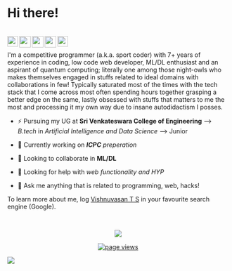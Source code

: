 # Hi there!

<!--
## Here is my bio:--->
<br/>



<a href="https://www.linkedin.com/in/cipher-unhsiv">
  <img align="left" width="24px" src="https://cdn.jsdelivr.net/npm/simple-icons@v3/icons/linkedin.svg"  />

<a href="mailto:vishnuvasants@gmail.com">
  <img align="left" width="26px" src="https://cdn.jsdelivr.net/npm/simple-icons@v3/icons/gmail.svg" />
</a>
</a>

<a href="https://www.instagram.com/thz_iz_vishnuoff/">
  <img align="left" width="26px" src="https://cdn.jsdelivr.net/npm/simple-icons@v3/icons/instagram.svg" />
</a>

<a href="https://stackoverflow.com/users/12139369/vishnuvasan">
  <img align="left" width="26px" src="https://cdn.jsdelivr.net/npm/simple-icons@v3/icons/stackoverflow.svg" />
</a>
<a href="https://twitter.com/Cipher_unhsiV">
  <img align="left" width="24px" src="https://cdn.jsdelivr.net/npm/simple-icons@v3/icons/twitter.svg"  />
</a>

<br/>

<br>
 <!--🔭--> I'm a competitive programmer (a.k.a. sport coder) with 7+ years of experience in coding, low code web developer, ML/DL enthusiast and an aspirant of quantum computing; literally one among those night-owls who makes themselves engaged in stuffs related to ideal domains with collaborations in few! Typically saturated most of the times with the tech stack that I come across most often spending hours together grasping a better edge on the same, lastly obsessed with stuffs that matters to me the most and processing it my own way due to insane autodidactism I posses. 

- ⚡ Pursuing my UG at **Sri Venkateswara College of Engineering** --> _B.tech_ in _Artificial Intelligence and Data Science_ --> Junior

- 🌱 Currently working on _**ICPC**_ _preperation_

- 👯 Looking to collaborate in **ML/DL**

- 🤔 Looking for help with _web functionality and HYP_ 

- 💬 Ask me anything that is related to programming, web, hacks!

To learn more about me, log [Vishnuvasan T S](https://bit.ly/vishnuvasan "Google Search") in your favourite search engine (Google).
 <!--
- 📫 Get to know about my projects : [Stud Eeze](https://devfolio.co/submissions/stud-eeze "Developed at HackSRM 3.0"), [Tour Mysuru](https://devfolio.co/submissions/tour-mysuru "Developed at DSC WOW"), [Grazier](https://devfolio.co/submissions/grazier-c613 "Developed at HackMoL 2.0")
<br/>-->

<!--![Vishnuvasan's github stats](https://github-readme-stats.vercel.app/api?username=Cipher-unhsiV&show_icons=true&hide_border=true) -->
 <!--![Vishnuvasan's github stats](https://github-readme-stats.vercel.app/api?username=Cipher-unhsiV&show_icons=true_color=fff&theme=algolia)-->


<br />
<p align="center">
  <img src="https://github-readme-stats.vercel.app/api?username=Cipher-unhsiV&show_icons=true_color=fff&theme=algolia">
</p>
<p align="center">
  <a href="https://github.com/Cipher-unhsiV">
    <img src="https://komarev.com/ghpvc/?username=Cipher-unhsiV" alt="page views" />
  </a>
</p>
<img src="https://imgur.com/MXTW5Av.png"/>


<!--
<img align="right" alt="GIF" src="./img/code.gif?raw=true" width="425" height="300" />-->




